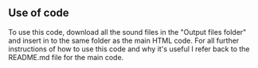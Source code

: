 ## Use of code
To use this code, download all the sound files in the "Output files folder" and insert in to the same folder as the main HTML code.
For all further instructions of how to use this code and why it's useful I refer back to the README.md file for the main code.

